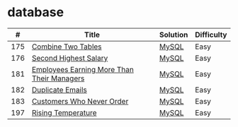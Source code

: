 database
============
| # | Title | Solution | Difficulty |
|---| ----- | -------- | ---------- |
|175|[Combine Two Tables](https://leetcode.com/problems/combine-two-tables/)|[MySQL](./combineTwoTables/combine_two_tables.sql)|Easy|
|176|[Second Highest Salary](https://leetcode.com/problems/second-highest-salary/)|[MySQL](./secondHighestSalary/second_highest_salary.sql)|Easy|
|181|[Employees Earning More Than Their Managers](https://leetcode.com/problems/employees-earning-more-than-their-managers/)|[MySQL](./employeesEarningMoreThanTheirManagers/employees_earning_more_than_their_managers.sql)|Easy|
|182|[Duplicate Emails](https://leetcode.com/problems/duplicate-emails/)|[MySQL](./duplicateEmails/duplicate_emails.sql)|Easy|
|183|[Customers Who Never Order](https://leetcode.com/problems/customers-who-never-order/)|[MySQL](./customersWhoNeverOrder/customers_who_never_order.sql)|Easy|
|197|[Rising Temperature](https://leetcode.com/problems/rising-temperature/)|[MySQL](./risingTemperature/rising_temperature.sql)|Easy|
